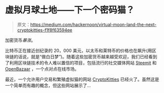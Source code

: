 # 虚拟月球土地——下一个密码猫？

> 原文：<https://medium.com/hackernoon/virtual-moon-land-the-next-cryptokitties-f1f8f63594ee>

加密货币*暴涨*。

比特币正在接近创纪录的 20，000 美元，以太币和莱特币的价格也在飙升(用区块链的话说，就是“做白日梦”)。随着这些加密货币越来越受欢迎，我们已经看到了利用区块链技术的令人难以置信的项目，包括流行的社交媒体网站 [Steemit](http://steemit.com) 和 [OpenBazaar](https://www.openbazaar.org/) ，一个点对点在线市场。

最近，一个允许用户交易和繁殖虚拟猫的网站 [CryptoKitties](http://cryptokitties.co) 已经火了。虽然这是一个简单而有趣的概念，但这些网站展示了…